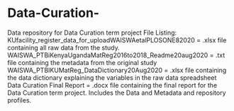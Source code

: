 # Data-Curation-
Data repository for Data Curation term project
File Listing:
KUfacility_register_data_for_uploadWAISWAetalPLOSONE82020 = .xlsx file containing all raw data from the study.
WAISWA_PTBiKenyaUgandaMatReg2016to2018_Readme20aug2020 = .txt file containing the metadata from the original study
WAISWA_PTBIKUMatReg_DataDictionary20Aug2020 = .xlsx file containing the data dictionary explaining the variables in the raw data spreadsheet
Data Curation Final Report = .docx file containing the final report for the Data Curation term project. Includes the Data and Metadata and repository profiles.
